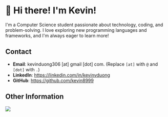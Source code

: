 

<!--
**Vomet/Vomet** is a ✨ _special_ ✨ repository because its `README.md` (this file) appears on your GitHub profile.

Here are some ideas to get you started:

- 🔭 I’m currently working on ...
- 🌱 I’m currently learning ...
- 👯 I’m looking to collaborate on ...
- 🤔 I’m looking for help with ...
- 💬 Ask me about ...
- 📫 How to reach me: ...
- 😄 Pronouns: ...
- ⚡ Fun fact: ...
-->

# 👋 Hi there! I'm Kevin!

I'm a Computer Science student passionate about technology, coding, and problem-solving. I love exploring new programming languages and frameworks, and I'm always eager to learn more!

## Contact
- **Email**: kevinduong306 [at] gmail [dot] com. (Replace `[at]` with `@` and `[dot]` with `.`)
- **LinkedIn**: https://linkedin.com/in/kevinvduong
- **GitHub**: https://github.com/kevin8999

## Other Information
<!--Profile Count Badge-->

<a href="https://u8views.com/github/kevin8999"><img src="https://u8views.com/api/v1/github/profiles/76125913/views/day-week-month-total-count.svg"></a>
